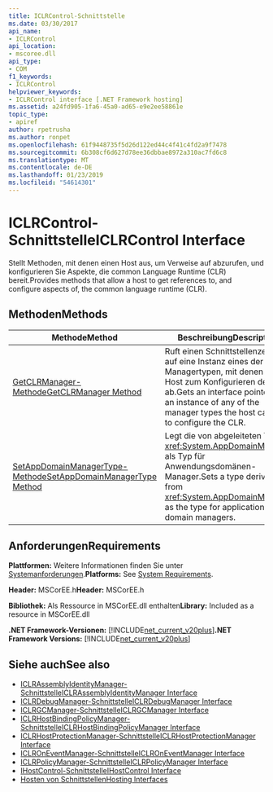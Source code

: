 ```yaml
---
title: ICLRControl-Schnittstelle
ms.date: 03/30/2017
api_name:
- ICLRControl
api_location:
- mscoree.dll
api_type:
- COM
f1_keywords:
- ICLRControl
helpviewer_keywords:
- ICLRControl interface [.NET Framework hosting]
ms.assetid: a24fd905-1fa6-45a0-ad65-e9e2ee58861e
topic_type:
- apiref
author: rpetrusha
ms.author: ronpet
ms.openlocfilehash: 61f9448735f5d26d122ed44c4f41c4fd2a9f7478
ms.sourcegitcommit: 6b308cf6d627d78ee36dbbae8972a310ac7fd6c8
ms.translationtype: MT
ms.contentlocale: de-DE
ms.lasthandoff: 01/23/2019
ms.locfileid: "54614301"
---
```

# <a name="iclrcontrol-interface"></a><span data-ttu-id="5df13-102">ICLRControl-Schnittstelle</span><span class="sxs-lookup"><span data-stu-id="5df13-102">ICLRControl Interface</span></span>
<span data-ttu-id="5df13-103">Stellt Methoden, mit denen einen Host aus, um Verweise auf abzurufen, und konfigurieren Sie Aspekte, die common Language Runtime (CLR) bereit.</span><span class="sxs-lookup"><span data-stu-id="5df13-103">Provides methods that allow a host to get references to, and configure aspects of, the common language runtime (CLR).</span></span>  
  
## <a name="methods"></a><span data-ttu-id="5df13-104">Methoden</span><span class="sxs-lookup"><span data-stu-id="5df13-104">Methods</span></span>  
  
|<span data-ttu-id="5df13-105">Methode</span><span class="sxs-lookup"><span data-stu-id="5df13-105">Method</span></span>|<span data-ttu-id="5df13-106">Beschreibung</span><span class="sxs-lookup"><span data-stu-id="5df13-106">Description</span></span>|  
|------------|-----------------|  
|[<span data-ttu-id="5df13-107">GetCLRManager-Methode</span><span class="sxs-lookup"><span data-stu-id="5df13-107">GetCLRManager Method</span></span>](../../../../docs/framework/unmanaged-api/hosting/iclrcontrol-getclrmanager-method.md)|<span data-ttu-id="5df13-108">Ruft einen Schnittstellenzeiger auf eine Instanz eines der Managertypen, mit denen der Host zum Konfigurieren der CLR ab.</span><span class="sxs-lookup"><span data-stu-id="5df13-108">Gets an interface pointer to an instance of any of the manager types the host can use to configure the CLR.</span></span>|  
|[<span data-ttu-id="5df13-109">SetAppDomainManagerType-Methode</span><span class="sxs-lookup"><span data-stu-id="5df13-109">SetAppDomainManagerType Method</span></span>](../../../../docs/framework/unmanaged-api/hosting/iclrcontrol-setappdomainmanagertype-method.md)|<span data-ttu-id="5df13-110">Legt die von abgeleiteten Typs <xref:System.AppDomainManager> als Typ für Anwendungsdomänen-Manager.</span><span class="sxs-lookup"><span data-stu-id="5df13-110">Sets a type derived from <xref:System.AppDomainManager> as the type for application domain managers.</span></span>|  
  
## <a name="requirements"></a><span data-ttu-id="5df13-111">Anforderungen</span><span class="sxs-lookup"><span data-stu-id="5df13-111">Requirements</span></span>  
 <span data-ttu-id="5df13-112">**Plattformen:** Weitere Informationen finden Sie unter [Systemanforderungen](../../../../docs/framework/get-started/system-requirements.md).</span><span class="sxs-lookup"><span data-stu-id="5df13-112">**Platforms:** See [System Requirements](../../../../docs/framework/get-started/system-requirements.md).</span></span>  
  
 <span data-ttu-id="5df13-113">**Header:** MSCorEE.h</span><span class="sxs-lookup"><span data-stu-id="5df13-113">**Header:** MSCorEE.h</span></span>  
  
 <span data-ttu-id="5df13-114">**Bibliothek:** Als Ressource in MSCorEE.dll enthalten</span><span class="sxs-lookup"><span data-stu-id="5df13-114">**Library:** Included as a resource in MSCorEE.dll</span></span>  
  
 <span data-ttu-id="5df13-115">**.NET Framework-Versionen:** [!INCLUDE[net_current_v20plus](../../../../includes/net-current-v20plus-md.md)]</span><span class="sxs-lookup"><span data-stu-id="5df13-115">**.NET Framework Versions:** [!INCLUDE[net_current_v20plus](../../../../includes/net-current-v20plus-md.md)]</span></span>  
  
## <a name="see-also"></a><span data-ttu-id="5df13-116">Siehe auch</span><span class="sxs-lookup"><span data-stu-id="5df13-116">See also</span></span>
- [<span data-ttu-id="5df13-117">ICLRAssemblyIdentityManager-Schnittstelle</span><span class="sxs-lookup"><span data-stu-id="5df13-117">ICLRAssemblyIdentityManager Interface</span></span>](../../../../docs/framework/unmanaged-api/hosting/iclrassemblyidentitymanager-interface.md)
- [<span data-ttu-id="5df13-118">ICLRDebugManager-Schnittstelle</span><span class="sxs-lookup"><span data-stu-id="5df13-118">ICLRDebugManager Interface</span></span>](../../../../docs/framework/unmanaged-api/hosting/iclrdebugmanager-interface.md)
- [<span data-ttu-id="5df13-119">ICLRGCManager-Schnittstelle</span><span class="sxs-lookup"><span data-stu-id="5df13-119">ICLRGCManager Interface</span></span>](../../../../docs/framework/unmanaged-api/hosting/iclrgcmanager-interface.md)
- [<span data-ttu-id="5df13-120">ICLRHostBindingPolicyManager-Schnittstelle</span><span class="sxs-lookup"><span data-stu-id="5df13-120">ICLRHostBindingPolicyManager Interface</span></span>](../../../../docs/framework/unmanaged-api/hosting/iclrhostbindingpolicymanager-interface.md)
- [<span data-ttu-id="5df13-121">ICLRHostProtectionManager-Schnittstelle</span><span class="sxs-lookup"><span data-stu-id="5df13-121">ICLRHostProtectionManager Interface</span></span>](../../../../docs/framework/unmanaged-api/hosting/iclrhostprotectionmanager-interface.md)
- [<span data-ttu-id="5df13-122">ICLROnEventManager-Schnittstelle</span><span class="sxs-lookup"><span data-stu-id="5df13-122">ICLROnEventManager Interface</span></span>](../../../../docs/framework/unmanaged-api/hosting/iclroneventmanager-interface.md)
- [<span data-ttu-id="5df13-123">ICLRPolicyManager-Schnittstelle</span><span class="sxs-lookup"><span data-stu-id="5df13-123">ICLRPolicyManager Interface</span></span>](../../../../docs/framework/unmanaged-api/hosting/iclrpolicymanager-interface.md)
- [<span data-ttu-id="5df13-124">IHostControl-Schnittstelle</span><span class="sxs-lookup"><span data-stu-id="5df13-124">IHostControl Interface</span></span>](../../../../docs/framework/unmanaged-api/hosting/ihostcontrol-interface.md)
- [<span data-ttu-id="5df13-125">Hosten von Schnittstellen</span><span class="sxs-lookup"><span data-stu-id="5df13-125">Hosting Interfaces</span></span>](../../../../docs/framework/unmanaged-api/hosting/hosting-interfaces.md)
